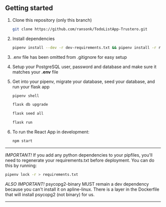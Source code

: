 ## Getting started

1. Clone this repository (only this branch)

   ```bash
   git clone https://github.com/ransonk/TodoListApp-Trustero.git
   ```

2. Install dependencies

      ```bash
      pipenv install --dev -r dev-requirements.txt && pipenv install -r requirements.txt
      ```

3. .env file has been omitted from .gitignore for easy setup
4. Setup your PostgreSQL user, password and database and make sure it matches your **.env** file

5. Get into your pipenv, migrate your database, seed your database, and run your flask app

   ```bash
   pipenv shell
   ```

   ```bash
   flask db upgrade
   ```

   ```bash
   flask seed all
   ```

   ```bash
   flask run
   ```

6. To run the React App in development:

   ```bash
   npm start
   ```

***
*IMPORTANT!*
   If you add any python dependencies to your pipfiles, you'll need to regenerate your requirements.txt before deployment.
   You can do this by running:

   ```bash
   pipenv lock -r > requirements.txt
   ```

*ALSO IMPORTANT!*
   psycopg2-binary MUST remain a dev dependency because you can't install it on apline-linux.
   There is a layer in the Dockerfile that will install psycopg2 (not binary) for us.
***
